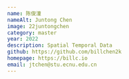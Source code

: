 ```yaml
---
name: 陈俊潼
nameAlt: Juntong Chen
image: 22juntongchen
category: master
year: 2022
description: Spatial Temporal Data
github: https://github.com/billchen2k
homepage: https://billc.io
email: jtchen@stu.ecnu.edu.cn
---
```


